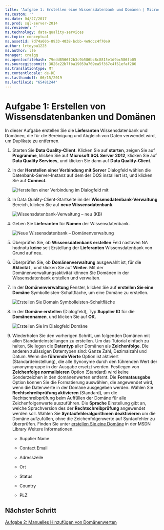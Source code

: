 ```yaml
---
title: 'Aufgabe 1: Erstellen eine Wissensdatenbank und Domänen | Microsoft-Dokumentation'
ms.custom: ''
ms.date: 04/27/2017
ms.prod: sql-server-2014
ms.reviewer: ''
ms.technology: data-quality-services
ms.topic: conceptual
ms.assetid: 7d74a60b-8933-4038-bcbb-4e9dcc4f70e9
author: lrtoyou1223
ms.author: lle
manager: craigg
ms.openlocfilehash: 79edd8566f2b3c9b586bc8c8815e1d9bc586fb05
ms.sourcegitcommit: 3026c22b7fba19059a769ea5f367c4f51efaf286
ms.translationtype: MT
ms.contentlocale: de-DE
ms.lasthandoff: 06/15/2019
ms.locfileid: "65481244"
---
```

# <a name="task-1-creating-a-knowledge-base-and-domains"></a>Aufgabe 1: Erstellen von Wissensdatenbanken und Domänen
  In dieser Aufgabe erstellen Sie die **Lieferanten** Wissensdatenbank und Domänen, die für die Bereinigung und Abgleich von Daten verwendet wird, um Duplikate zu entfernen.  
  
1.  Starten Sie **Data Quality-Client**. Klicken Sie auf **starten**, zeigen Sie auf **Programme**, klicken Sie auf **Microsoft SQL Server 2012**, klicken Sie auf **Data Quality Services**, und klicken Sie dann auf  **Data Quality-Client**.  
  
2.  In der **Herstellen einer Verbindung mit Server** Dialogfeld wählen die Datenbank-Server-Instanz auf dem der DQS installiert ist, und klicken Sie auf **Connect**.  
  
     ![Herstellen einer Verbindung im Dialogfeld mit](../../2014/tutorials/media/et-creatingaknowledgebaseanddomains-01.jpg "im Dialogfeld mit Server verbinden")  
  
3.  In Data Quality-Client-Startseite im der **Wissensdatenbank-Verwaltung** Bereich, klicken Sie auf **neue Wissensdatenbank**.  
  
     ![Wissensdatenbank-Verwaltung – neu (KB)](../../2014/tutorials/media/et-creatingaknowledgebaseanddomains-02.jpg "Wissensdatenbank-Verwaltung – neu (KB)")  
  
4.  Geben Sie **Lieferanten** für **Namen** der Wissensdatenbank.  
  
     ![Neue Wissensdatenbank – Domänenverwaltung](../../2014/tutorials/media/et-creatingaknowledgebaseanddomains-03.jpg "neue Wissensdatenbank – Domänenverwaltung")  
  
5.  Überprüfen Sie, ob **Wissensdatenbank erstellen** Feld nastaven NA hodnotu **keine** seit Erstellung der **Lieferanten** Wissensdatenbank von Grund auf neu.  
  
6.  Überprüfen Sie, ob **Domänenverwaltung** ausgewählt ist, für die **Aktivität** , und klicken Sie auf **Weiter**. Mit der Domänenverwaltungsaktivität können Sie Domänen in der Wissensdatenbank erstellen und verwalten.  
  
7.  In der **Domänenverwaltung** Fenster, klicken Sie auf **erstellen Sie eine Domäne** Symbolleisten-Schaltfläche, um eine Domäne zu erstellen.  
  
     ![Erstellen Sie Domain Symbolleisten-Schaltfläche](../../2014/tutorials/media/et-creatingaknowledgebaseanddomains-04.jpg "Domain Symbolleisten-Schaltfläche erstellen")  
  
8.  In der **Domäne erstellen** (Dialogfeld), Typ **Supplier ID** für die **Domänennamen**, und klicken Sie auf **OK**.  
  
     ![Erstellen Sie im Dialogfeld Domäne](../../2014/tutorials/media/et-creatingaknowledgebaseanddomains-05.jpg "erstellen Domäne (Dialogfeld)")  
  
9. Wiederholen Sie den vorherigen Schritt, um folgenden Domänen mit allen Standardeinstellungen zu erstellen. Um das Tutorial einfach zu halten, Sie legen die **Datentyp** aller Domänen als **Zeichenfolge**. Die anderen zulässigen Datentypen sind: Ganze Zahl, Dezimalzahl und Datum. Wenn die **führende Werte** Option ist aktiviert (Standardeinstellung), die alle Synonyme durch den führenden Wert der synonymgruppe in der Ausgabe ersetzt werden. Festlegen von **Zeichenfolge normalisieren** Option (Standard) wird keine Sonderzeichen in den domänenwerten entfernt. Die **Formatausgabe** Option können Sie die Formatierung auswählen, die angewendet wird, wenn die Datenwerte in der Domäne ausgegeben werden. Wählen Sie **Rechtschreibprüfung aktivieren** (Standard), um die Rechtschreibprüfung beim Auffüllen der Domäne für alle Zeichenfolgenwerte auszuführen. Die **Sprache** Einstellung gibt an, welche Sprachversion des der **Rechtschreibprüfung** angewendet werden soll. Wählen Sie **Syntaxfehleralgorithmen deaktivieren** um die Domäne aufzufüllen, ohne die Zeichenfolgenwerte auf Syntaxfehler zu überprüfen. Finden Sie unter [erstellen Sie eine Domäne](https://msdn.microsoft.com/library/hh510401.aspx) in der MSDN Library Weitere Informationen.  
  
    -   Supplier Name  
  
    -   Contact Email  
  
    -   Adresszeile  
  
    -   Ort  
  
    -   Status  
  
    -   Country  
  
    -   PLZ  
  
## <a name="next-step"></a>Nächster Schritt  
 [Aufgabe 2: Manuelles Hinzufügen von Domänenwerten](../../2014/tutorials/task-2-adding-domain-values-manually.md)  
  
  

